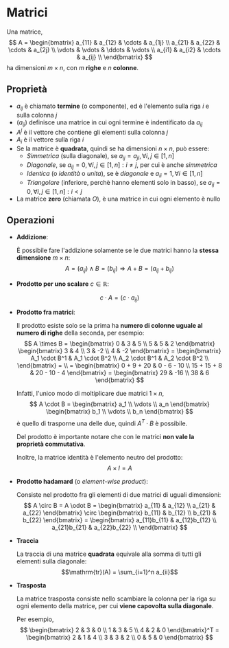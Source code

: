 # Matrici

Una matrice,
$$
A = \begin{bmatrix}
a_{11} & a_{12} & \cdots & a_{1j} \\
a_{21} & a_{22} & \cdots & a_{2j} \\
\vdots & \vdots & \ddots & \vdots \\
a_{i1} & a_{i2} & \cdots & a_{ij} \\
\end{bmatrix}
$$
ha dimensioni $m \times n$, con $m$ **righe** e $n$ **colonne**.

## Proprietà

- $a_{ij}$ è chiamato **termine** (o componente), ed è l'elemento sulla riga $i$ e sulla colonna $j$
- $(a_{ij})$ definisce una matrice in cui ogni termine è indentificato da $a_{ij}$
- $A^j$ è il vettore che contiene gli elementi sulla colonna $j$
- $A_i$ è il vettore sulla riga $i$
- Se la matrice è **quadrata**, quindi se ha dimensioni $n \times n$, può essere:
	- _Simmetrica_ (sulla diagonale), se $a_{ij} = a_{ji}, \forall i, j \in [1, n]$
	- _Diagonale_, se $a_{ij} = 0, \forall i, j \in [1, n] : i \neq j$, per cui è anche _simmetrica_
	- _Identica_ (o _identità_ o _unita_), se è _diagonale_ e $a_{ii} = 1, \forall i \in [1, n]$
	- _Triangolare_ (inferiore, perchè hanno elementi solo in basso), se $a_{ij} = 0, \forall i, j \in [1, n] : i < j$
- La matrice **zero** (chiamata $O$), è una matrice in cui ogni elemento è nullo

## Operazioni

- **Addizione**:

	È possibile fare l'addizione solamente se le due matrici hanno la **stessa dimensione** $m \times n$:
	$$A = (a_{ij}) \land B = (b_{ij}) \Rightarrow A + B = (a_{ij} + b_{ij})$$

- **Prodotto per uno scalare** $c \in \mathbb{R}$:

	$$c \cdot A = (c \cdot a_{ij})$$

- **Prodotto fra matrici**:

	Il prodotto esiste solo se la prima ha **numero di colonne uguale al numero di righe** della seconda, per esempio:
$$
A \times B =
\begin{bmatrix}
0 & 3 & 5 \\ 5 & 5 & 2
\end{bmatrix}
\begin{bmatrix}
3 & 4 \\ 3 & -2 \\ 4 & -2
\end{bmatrix} =
\begin{bmatrix}
A_1 \cdot B^1 &
A_1 \cdot B^2 \\
A_2 \cdot B^1 &
A_2 \cdot B^2 \\
\end{bmatrix} = \\
= \begin{bmatrix}
0 + 9 + 20 & 0 - 6 - 10 \\
15 + 15 + 8 & 20 - 10 - 4
\end{bmatrix} =
\begin{bmatrix}
29 & -16 \\
38 & 6
\end{bmatrix}
$$

	Infatti, l'unico modo di moltiplicare due matrici $1 \times n$,
$$
A \cdot B =
\begin{bmatrix}
a_1 \\ \vdots \\ a_n
\end{bmatrix}
\begin{bmatrix}
b_1 \\ \vdots \\ b_n
\end{bmatrix}
$$
	è quello di trasporne una delle due, quindi $A^T \cdot B$ è possibile.

	Del prodotto è importante notare che con le matrici **non vale la proprietà commutativa**.

	Inoltre, la matrice identità è l'elemento neutro del prodotto:
	$$A \times I = A$$

- **Prodotto hadamard** (o _element-wise product_):

	Consiste nel prodotto fra gli elementi di due matrici di uguali dimensioni:
$$
A \circ B = A \odot B =
\begin{bmatrix}
a_{11} & a_{12} \\
a_{21} & a_{22}
\end{bmatrix}
\circ
\begin{bmatrix}
b_{11} & b_{12} \\
b_{21} & b_{22}
\end{bmatrix} =
\begin{bmatrix}
a_{11}b_{11} & a_{12}b_{12} \\
a_{21}b_{21} & a_{22}b_{22} \\
\end{bmatrix}
$$

- **Traccia**

	La traccia di una matrice **quadrata** equivale alla somma di tutti gli elementi sulla diagonale:
	$$\mathrm{tr}(A) = \sum_{i=1}^n a_{ii}$$

- **Trasposta**

	La matrice trasposta consiste nello scambiare la colonna per la riga su ogni elemento della matrice, per cui **viene capovolta sulla diagonale**.

	Per esempio,
$$
\begin{bmatrix}
2 & 3 & 0 \\
1 & 3 & 5 \\
4 & 2 & 0
\end{bmatrix}^T =
\begin{bmatrix}
2 & 1 & 4 \\
3 & 3 & 2 \\
0 & 5 & 0
\end{bmatrix}
$$
